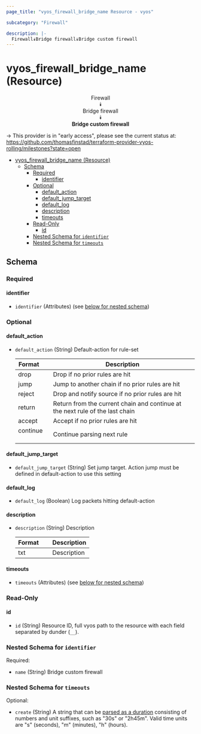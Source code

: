 ```yaml
---
page_title: "vyos_firewall_bridge_name Resource - vyos"

subcategory: "Firewall"

description: |-
  Firewall⯯Bridge firewall⯯Bridge custom firewall
---
```


# vyos_firewall_bridge_name (Resource)
<center>

Firewall  
⯯  
Bridge firewall  
⯯  
**Bridge custom firewall**


</center>

-> This provider is in "early access", please see the current status at: https://github.com/thomasfinstad/terraform-provider-vyos-rolling/milestones?state=open

<!--TOC-->

- [vyos_firewall_bridge_name (Resource)](#vyos_firewall_bridge_name-resource)
  - [Schema](#schema)
    - [Required](#required)
      - [identifier](#identifier)
    - [Optional](#optional)
      - [default_action](#default_action)
      - [default_jump_target](#default_jump_target)
      - [default_log](#default_log)
      - [description](#description)
      - [timeouts](#timeouts)
    - [Read-Only](#read-only)
      - [id](#id)
    - [Nested Schema for `identifier`](#nested-schema-for-identifier)
    - [Nested Schema for `timeouts`](#nested-schema-for-timeouts)

<!--TOC-->

<!-- schema generated by tfplugindocs -->
## Schema

### Required

#### identifier
- `identifier` (Attributes) (see [below for nested schema](#nestedatt--identifier))

### Optional

#### default_action
- `default_action` (String) Default-action for rule-set

    |  Format    &emsp;|  Description                                                                    |
    |------------|---------------------------------------------------------------------------------|
    |  drop      &emsp;|  Drop if no prior rules are hit                                                 |
    |  jump      &emsp;|  Jump to another chain if no prior rules are hit                                |
    |  reject    &emsp;|  Drop and notify source if no prior rules are hit                               |
    |  return    &emsp;|  Return from the current chain and continue at the next rule of the last chain  |
    |  accept    &emsp;|  Accept if no prior rules are hit                                               |
    |  continue  &emsp;|  Continue parsing next rule                                                     |
#### default_jump_target
- `default_jump_target` (String) Set jump target. Action jump must be defined in default-action to use this setting
#### default_log
- `default_log` (Boolean) Log packets hitting default-action
#### description
- `description` (String) Description

    |  Format  &emsp;|  Description  |
    |----------|---------------|
    |  txt     &emsp;|  Description  |
#### timeouts
- `timeouts` (Attributes) (see [below for nested schema](#nestedatt--timeouts))

### Read-Only

#### id
- `id` (String) Resource ID, full vyos path to the resource with each field separated by dunder (`__`).

<a id="nestedatt--identifier"></a>
### Nested Schema for `identifier`

Required:

- `name` (String) Bridge custom firewall


<a id="nestedatt--timeouts"></a>
### Nested Schema for `timeouts`

Optional:

- `create` (String) A string that can be [parsed as a duration](https://pkg.go.dev/time#ParseDuration) consisting of numbers and unit suffixes, such as &#34;30s&#34; or &#34;2h45m&#34;. Valid time units are &#34;s&#34; (seconds), &#34;m&#34; (minutes), &#34;h&#34; (hours).

